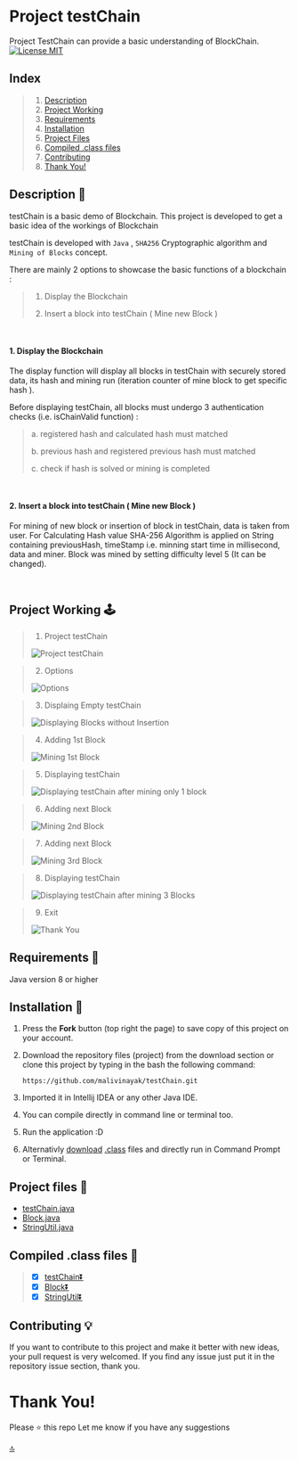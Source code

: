 # Project testChain 
Project TestChain can provide a basic understanding of BlockChain.
<br>
[![License MIT](https://img.shields.io/badge/license-MIT-blue.svg)](LICENSE)
<br>


## Index
>1. [Description](https://github.com/malivinayak/testChain/tree/main#description-)
>2. [Project Working](https://github.com/malivinayak/testChain/tree/main#project-working-%EF%B8%8F)
>3. [Requirements](https://github.com/malivinayak/testChain/tree/main#requirements-)
>4. [Installation](https://github.com/malivinayak/testChain/tree/main#installation-)
>5. [Project Files](https://github.com/malivinayak/testChain/tree/main#project-files-)
>6. [Compiled .class files](https://github.com/malivinayak/testChain/tree/main#compiled-class-files-)
>7. [Contributing](https://github.com/malivinayak/testChain/tree/main#contributing-)
>8. [Thank You!](https://github.com/malivinayak/testChain/tree/main#thank-you)

## Description 📃
testChain is a basic demo of Blockchain.  This project is developed to get a basic idea of the workings of Blockchain

testChain is developed with ``Java`` , ``SHA256`` Cryptographic algorithm and ``Mining of Blocks`` concept. 


There are mainly 2 options to showcase the basic functions of a blockchain : 

 >1. Display the Blockchain
 >
 >2. Insert a block into testChain ( Mine new Block )

<br>
 
 #### 1. Display the Blockchain


The display function will display all blocks in testChain with securely stored data, its hash and mining run (iteration counter of mine block to get specific hash ). 

Before displaying testChain, all blocks must undergo 3 authentication checks (i.e. isChainValid function) : 

   > a. registered hash and calculated hash must matched
   >
   >b. previous hash and registered previous hash must matched
   >
   >c. check if hash is solved or mining is completed

<br>

 #### 2. Insert a block into testChain ( Mine new Block )


For mining of new block or insertion of block in testChain, data is taken from user. For Calculating Hash value SHA-256 Algorithm is applied on String containing previousHash, timeStamp i.e. minning start time in millisecond, data and miner. Block was mined by setting difficulty level 5 (It can be changed).

<br>

## Project Working 🕹️
>1. Project testChain
>
>![Project testChain](testChainWorking/Project%20testChain.jpg "Project testChain")

>2. Options
>
>![Options](testChainWorking/Options.jpg "Chices")

> 3. Displaing Empty testChain
>
>![](testChainWorking/DisplayOfEmptyTestChain.jpg "Displaying Blocks without Insertion")

> 4. Adding 1st Block
>
> ![](testChainWorking/Mining1stBlock.jpg "Mining 1st Block")

> 5. Displaying testChain
>
> ![](testChainWorking/displayOf1stBlock.jpg "Displaying testChain after mining only 1 block")

> 6. Adding next Block
>
> ![](testChainWorking/Mining2ndBlock.jpg "Mining 2nd Block")

> 7. Adding next Block
>
> ![](testChainWorking/Mining3rdBlock.jpg "Mining 3rd Block")

> 8. Displaying testChain
>
> ![](testChainWorking/displayingAllBlocks.jpg "Displaying testChain after mining 3 Blocks")

> 9. Exit
>
> ![](testChainWorking/Exit.jpg "Thank You")


## Requirements 🔧
 Java version 8 or higher
 
   
## Installation 🔌
1. Press the **Fork** button (top right the page) to save copy of this project on your account.

2. Download the repository files (project) from the download section or clone this project by typing in the bash the following command:

       https://github.com/malivinayak/testChain.git
       
3. Imported it in Intellij IDEA or any other Java IDE.
4. You can compile directly in command line or terminal too.
5. Run the application :D
6. Alternativly [download](https://github.com/malivinayak/testChain#compiled-class-files-) 
[.class](https://github.com/malivinayak/testChain/tree/main/class%20files) files and directly run in Command Prompt or Terminal.

## Project files 📂
   - [testChain.java](https://github.com/malivinayak/testChain/blob/main/testChain.java)
   - [Block.java](https://github.com/malivinayak/testChain/blob/main/Block.java)
   - [StringUtil.java](https://github.com/malivinayak/testChain/blob/main/StringUtil.java)
 

## Compiled .class files 📂
>- [x] [testChain⏬](https://github.com/malivinayak/testChain/raw/main/class%20files/testChain.class)
>- [x] [Block⏬](https://github.com/malivinayak/testChain/raw/main/class%20files/Block.class)
>- [x] [StringUtil⏬](https://github.com/malivinayak/testChain/raw/main/class%20files/StringUtil.class)

## Contributing 💡
If you want to contribute to this project and make it better with new ideas, your pull request is very welcomed.
If you find any issue just put it in the repository issue section, thank you.

# Thank You!
Please ⭐️ this repo 
Let me know if you have any suggestions

[ 🔝 ](https://github.com/malivinayak/testChain/tree/main#project-testchain)
